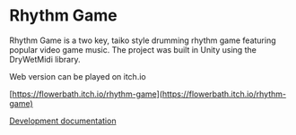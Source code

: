# Rhythm Game
Rhythm Game is a two key, taiko style drumming rhythm game featuring popular video game music. The project was built in Unity using the DryWetMidi library. 

Web version can be played on itch.io

[https://flowerbath.itch.io/rhythm-game](https://flowerbath.itch.io/rhythm-game)

[Development documentation]()
